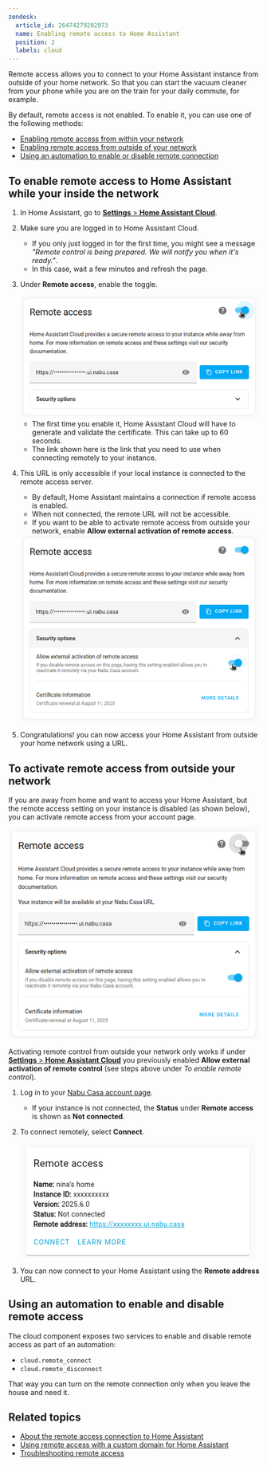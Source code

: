 ```yaml
---
zendesk:
  article_id: 26474279202973
  name: Enabling remote access to Home Assistant
  position: 2
  labels: cloud
---
```


Remote access allows you to connect to your Home Assistant instance from outside of your home network. So that you can start the vacuum cleaner from your phone while you are on the train for your daily commute, for example.

By default, remote access is not enabled. To enable it, you can use one of the following methods:

- [Enabling remote access from within your network](#to-enable-remote-access-to-home-assistant)
- [Enabling remote access from outside of your network](#to-activate-remote-control-from-outside-your-network)
- [Using an automation to enable or disable remote connection](#using-an-automation-to-enable-and-disable-the-remote-connection)

## To enable remote access to Home Assistant while your inside the network

1. In Home Assistant, go to [**Settings** > **Home Assistant Cloud**](https://my.home-assistant.io/redirect/cloud/).
2. Make sure you are logged in to Home Assistant Cloud.
   - If you only just logged in for the first time, you might see a message _"Remote control is being prepared. We will notify you when it's ready."_.
   - In this case, wait a few minutes and refresh the page.
3. Under **Remote access**, enable the toggle.

    <img src="/static/img/cloud/ha-remote-access-enable-01.png" alt='Screenshot of the remote control option.' class='img-fluid'>

   - The first time you enable it, Home Assistant Cloud will have to generate and validate the certificate. This can take up to 60 seconds.
   - The link shown here is the link that you need to use when connecting remotely to your instance.

4. This URL is only accessible if your local instance is connected to the remote access server.

   - By default, Home Assistant maintains a connection if remote access is enabled.
   - When not connected, the remote URL will not be accessible.
   - If you want to be able to activate remote access from outside your network, enable **Allow external activation of remote access**.

   <img src="/static/img/cloud/ha-remote-access-activate-from-outside.png" alt='Screenshot of the option to enable remote access from outside the network.' class='img-fluid'>

5. Congratulations! you can now access your Home Assistant from outside your home network using a URL.

## To activate remote access from outside your network

If you are away from home and want to access your Home Assistant, but the remote access setting on your instance is disabled (as shown below), you can activate remote access from your account page.

<img src="/static/img/cloud/ha-remote-access-disabled.png" alt='Screenshot showing a disabled remote access option on the Home Assistant instance.' class='img-fluid'>

Activating remote control from outside your network only works if under [**Settings** > **Home Assistant Cloud**](https://my.home-assistant.io/redirect/cloud/) you previously enabled **Allow external activation of remote control** (see steps above under _To enable remote control_).

1. Log in to your [Nabu Casa account page](https://account.nabucasa.com).
   - If your instance is not connected, the **Status** under **Remote access** is shown as **Not connected**.
2. To connect remotely, select **Connect**.

   <img src="/static/img/cloud/ha-remote-access-connect.png" alt='Screenshot of the remote access section with the Connect button.' class='img-fluid'>

3. You can now connect to your Home Assistant using the **Remote address** URL.

## Using an automation to enable and disable remote access

The cloud component exposes two services to enable and disable remote access as part of an automation:

- `cloud.remote_connect`
- `cloud.remote_disconnect`

That way you can turn on the remote connection only when you leave the house and need it.

## Related topics

- [About the remote access connection to Home Assistant](/hc/en-us/articles/26469707849629/)
- [Using remote access with a custom domain for Home Assistant](/hc/en-us/articles/26497540527517/)
- [Troubleshooting remote access](/hc/en-us/sections/26315762664861)
